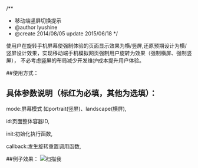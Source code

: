 /**
 * 移动端竖屏切换提示
 * @author lyushine
 * @create 2014/08/05 update 2015/06/18
 */

使用户在旋转手机屏幕使强制体验的页面显示效果为横/竖屏,还原预期设计为横/竖屏设计效果，实现移动端手机模拟网页强制用户旋转为效果（强制横屏、强制竖屏），
不必考虑竖屏的布局减少开发维护成本提升用户体验。


##使用方式：
	<script src="http://ossweb-img.qq.com/images/js/landscape/screenOrientation.min.js"></script>
	<script>
		var screenOrientation = new screenOrientation({
      mode:'portrait',//portrait(竖屏)、landscape(横屏)
        init:function(){
          // alert('初始化成功');
        },
        landback:function(){
          alert("旋转成功");
        }
    });
	</script>
## 具体参数说明（标红为必填，其他为选填）：

mode:屏幕模式 如portrait(竖屏)、landscape(横屏),

id:页面整体容器ID,

init:初始化执行函数,

callback:发生旋转重置调用函数,

##例子效果：
![扫描我](http://s.doyo.cn/img/58/11/645f9e9e78c639001196.png)
